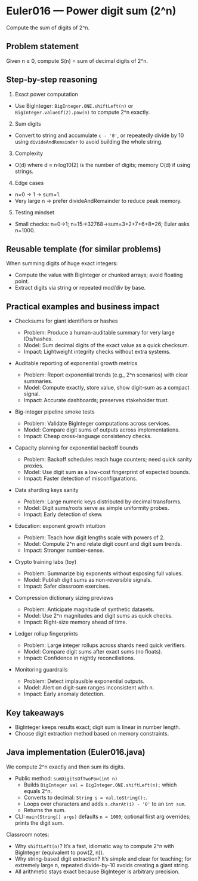 # Euler016 — Power digit sum (2^n)

Compute the sum of digits of 2^n.

## Problem statement

Given n ≥ 0, compute S(n) = sum of decimal digits of 2^n.

## Step-by-step reasoning

1) Exact power computation
- Use BigInteger: `BigInteger.ONE.shiftLeft(n)` or `BigInteger.valueOf(2).pow(n)` to compute 2^n exactly.

2) Sum digits
- Convert to string and accumulate `c - '0'`, or repeatedly divide by 10 using `divideAndRemainder` to avoid building the whole string.

3) Complexity
- O(d) where d ≈ n·log10(2) is the number of digits; memory O(d) if using strings.

4) Edge cases
- n=0 → 1 → sum=1.
- Very large n → prefer divideAndRemainder to reduce peak memory.

5) Testing mindset
- Small checks: n=0→1; n=15→32768→sum=3+2+7+6+8=26; Euler asks n=1000.

## Reusable template (for similar problems)

When summing digits of huge exact integers:
- Compute the value with BigInteger or chunked arrays; avoid floating point.
- Extract digits via string or repeated mod/div by base.

## Practical examples and business impact

- Checksums for giant identifiers or hashes
  - Problem: Produce a human-auditable summary for very large IDs/hashes.
  - Model: Sum decimal digits of the exact value as a quick checksum.
  - Impact: Lightweight integrity checks without extra systems.

- Auditable reporting of exponential growth metrics
  - Problem: Report exponential trends (e.g., 2^n scenarios) with clear summaries.
  - Model: Compute exactly, store value, show digit-sum as a compact signal.
  - Impact: Accurate dashboards; preserves stakeholder trust.

- Big-integer pipeline smoke tests
  - Problem: Validate BigInteger computations across services.
  - Model: Compare digit sums of outputs across implementations.
  - Impact: Cheap cross-language consistency checks.

- Capacity planning for exponential backoff bounds
  - Problem: Backoff schedules reach huge counters; need quick sanity proxies.
  - Model: Use digit sum as a low-cost fingerprint of expected bounds.
  - Impact: Faster detection of misconfigurations.

- Data sharding keys sanity
  - Problem: Large numeric keys distributed by decimal transforms.
  - Model: Digit sums/roots serve as simple uniformity probes.
  - Impact: Early detection of skew.

- Education: exponent growth intuition
  - Problem: Teach how digit lengths scale with powers of 2.
  - Model: Compute 2^n and relate digit count and digit sum trends.
  - Impact: Stronger number-sense.

- Crypto training labs (toy)
  - Problem: Summarize big exponents without exposing full values.
  - Model: Publish digit sums as non-reversible signals.
  - Impact: Safer classroom exercises.

- Compression dictionary sizing previews
  - Problem: Anticipate magnitude of synthetic datasets.
  - Model: Use 2^n magnitudes and digit sums as quick checks.
  - Impact: Right-size memory ahead of time.

- Ledger rollup fingerprints
  - Problem: Large integer rollups across shards need quick verifiers.
  - Model: Compare digit sums after exact sums (no floats).
  - Impact: Confidence in nightly reconciliations.

- Monitoring guardrails
  - Problem: Detect implausible exponential outputs.
  - Model: Alert on digit-sum ranges inconsistent with n.
  - Impact: Early anomaly detection.

## Key takeaways

- BigInteger keeps results exact; digit sum is linear in number length.
- Choose digit extraction method based on memory constraints.

## Java implementation (Euler016.java)

We compute 2^n exactly and then sum its digits.

- Public method: `sumDigitsOfTwoPow(int n)`
  - Builds `BigInteger val = BigInteger.ONE.shiftLeft(n);` which equals 2^n.
  - Converts to decimal: `String s = val.toString();`.
  - Loops over characters and adds `s.charAt(i) - '0'` to an `int sum`.
  - Returns the sum.
- CLI: `main(String[] args)` defaults `n = 1000`; optional first arg overrides; prints the digit sum.

Classroom notes:
- Why `shiftLeft(n)`? It’s a fast, idiomatic way to compute 2^n with BigInteger (equivalent to pow(2, n)).
- Why string-based digit extraction? It’s simple and clear for teaching; for extremely large n, repeated divide-by-10 avoids creating a giant string.
- All arithmetic stays exact because BigInteger is arbitrary precision.
